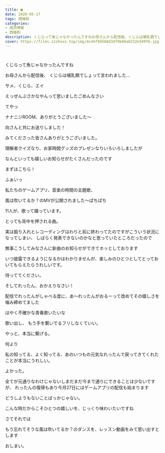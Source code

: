 ```yaml
---
title: ▦
date: 2020-05-17
tags: 西條和
categories: 
- 成员博客
- 西條和
description: くじらって魚じゃなかったんですねお母さんから配信後、くじらは哺乳類でしょって言われました…...
cover: https://files.zzzhxxx.top/img/4c44f9d5b8d3df9b60a6232e599f6.jpg 
---
```


        ﻿































くじらって魚じゃなかったんですね














お母さんから配信後、
くじらは哺乳類でしょって言われました…
















サメ、くじら、エイ
















えっぜんぶさかなやんって思いましたごめんなさい


















てやっ






ナナニジROOM、ありがとうございました〜











向さんと共にお送りしました！



みてくださった皆さんありがとうございました。




















理解者クイズなり、お家時間グッズのプレゼンなりいろいろしましたが















なんといっても嬉しいお知らせがたくさんだったのです


















まずはこちら！











ふぁいっ















私たちのゲームアプリ、音楽の時間の主題歌、

風は吹いてるか？のMVが公開されました〜ぱちぱち











11人が、歌って踊っています。














とっても背中を押される曲。





















実は振り入れとレコーディングはわりと前に終わってたのですがこういう状況になってしまい、
しばらく発表できないのかなと思っていたところだったので




無事こうしてみなさんに新曲のお知らせができてホッとしております









いつ披露できるようになるかはわかりませんが、楽しみのひとつとしてとっておいてもらえたらうれしいです。











待っててください。

































そしてれったん、おかえりなさい！









配信でれったんがしゃべる度に、あ〜れったんがおるーって改めてその嬉しさを噛み締めてました
















はやく不確かな青春歌いたいな


歌い出し、
もう手を繋いでるフリしなくていい。





やっと、本当に繋げる。














何より

私の知ってる、よく知ってる、あのいつもの元気なれったんで戻ってきてくれたことが本当にうれしい。










よかった。

























全てが元通りなわけじゃないしまだまだ今まで通りにできることは少ないですが、
れったんの復帰もあり今月27日にはゲームアプリの配信も始まります










どうしようもないことばっかじゃない。
















こんな時だからこそひとつの嬉しいを、じっくり味わいたいですね























さてそれでは

もう忘れてそうな風は吹いてるか？のダンスを、レッスン動画をみて思い出すとします







































おしまい。



